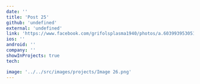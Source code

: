 ```yaml
---
date: ''
title: 'Post 25'
github: 'undefined'
external: 'undefined'
link: 'https://www.facebook.com/grifolsplasma1940/photos/a.603993953051127/5176032829180527/type=3&mibextid=qC1gEa&paipv=0&eav=AfbA0rB30g_k3RtWLLB27mh0W5ROzp8mGlC4BFT8lajXybpTa4KZaQ-vMT6LtzXtJt8&_rdr'
ios: ''
android: ''
company: ''
showInProjects: true
tech:

image: '../../src/images/projects/Image 26.png'
---
```

